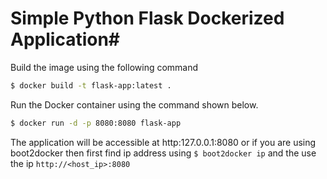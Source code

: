 # Simple Python Flask Dockerized Application#

Build the image using the following command

```bash
$ docker build -t flask-app:latest .
```

Run the Docker container using the command shown below.

```bash
$ docker run -d -p 8080:8080 flask-app
```

The application will be accessible at http:127.0.0.1:8080 or if you are using boot2docker then first find ip address using `$ boot2docker ip` and the use the ip `http://<host_ip>:8080`